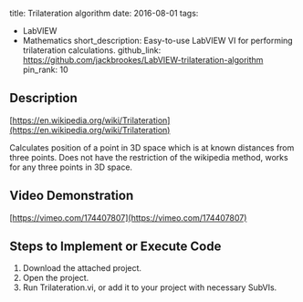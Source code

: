 title: Trilateration algorithm
date: 2016-08-01
tags:
  - LabVIEW
  - Mathematics
short_description: Easy-to-use LabVIEW VI for performing trilateration calculations.
github_link: https://github.com/jackbrookes/LabVIEW-trilateration-algorithm
pin_rank: 10

## Description
[https://en.wikipedia.org/wiki/Trilateration](https://en.wikipedia.org/wiki/Trilateration)

Calculates position of a point in 3D space which is at known distances from three points. Does not have the restriction of the wikipedia method, works for any three points in 3D space.

## Video Demonstration
[https://vimeo.com/174407807](https://vimeo.com/174407807)

## Steps to Implement or Execute Code
1. Download the attached project.
2. Open the project.
3. Run Trilateration.vi, or add it to your project with necessary SubVIs.
